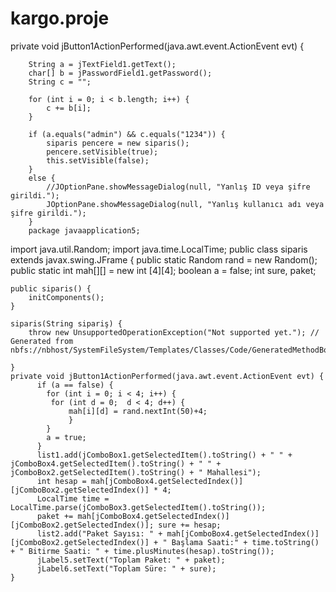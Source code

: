 # kargo.proje

private void jButton1ActionPerformed(java.awt.event.ActionEvent evt) {                                         
        
        String a = jTextField1.getText();
        char[] b = jPasswordField1.getPassword();
        String c = "";
        
        for (int i = 0; i < b.length; i++) {
            c += b[i];
        }
        
        if (a.equals("admin") && c.equals("1234")) {         
            siparis pencere = new siparis();
            pencere.setVisible(true);
            this.setVisible(false);
        }
        else {
            //JOptionPane.showMessageDialog(null, "Yanlış ID veya şifre girildi.");
            JOptionPane.showMessageDialog(null, "Yanlış kullanıcı adı veya şifre girildi.");
        }
        package javaapplication5;


import java.util.Random;
import java.time.LocalTime;
public class siparis extends javax.swing.JFrame {
    public static Random rand = new Random();
    public static int mah[][] = new int [4][4];
    boolean a = false;
    int sure, paket;
    

    public siparis() {
        initComponents(); 
    }

    siparis(String sipariş) {
        throw new UnsupportedOperationException("Not supported yet."); // Generated from nbfs://nbhost/SystemFileSystem/Templates/Classes/Code/GeneratedMethodBody
        
    }
    private void jButton1ActionPerformed(java.awt.event.ActionEvent evt) {                                         
          if (a == false) {
            for (int i = 0; i < 4; i++) {
             for (int d = 0;  d < 4; d++) {
                 mah[i][d] = rand.nextInt(50)+4;  
                 }
            }
            a = true;
          }
          list1.add(jComboBox1.getSelectedItem().toString() + " " + jComboBox4.getSelectedItem().toString() + " " + jComboBox2.getSelectedItem().toString() + " Mahallesi");
          int hesap = mah[jComboBox4.getSelectedIndex()][jComboBox2.getSelectedIndex()] * 4;
          LocalTime time = LocalTime.parse(jComboBox3.getSelectedItem().toString());
          paket += mah[jComboBox4.getSelectedIndex()][jComboBox2.getSelectedIndex()]; sure += hesap; 
          list2.add("Paket Sayısı: " + mah[jComboBox4.getSelectedIndex()][jComboBox2.getSelectedIndex()] + " Başlama Saati:" + time.toString() + " Bitirme Saati: " + time.plusMinutes(hesap).toString());
          jLabel5.setText("Toplam Paket: " + paket);
          jLabel6.setText("Toplam Süre: " + sure);
    }                                        
